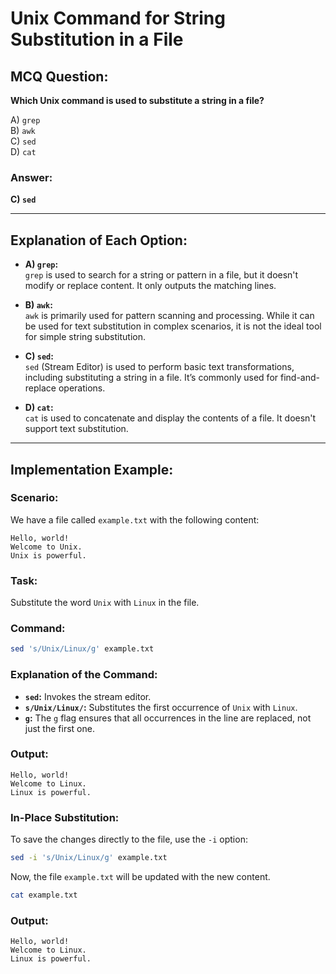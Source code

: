 # Unix Command for String Substitution in a File

## MCQ Question:
**Which Unix command is used to substitute a string in a file?**

A) `grep`  
B) `awk`  
C) `sed`  
D) `cat`

### Answer:  
**C) `sed`**

---

## Explanation of Each Option:

- **A) `grep`:**  
  `grep` is used to search for a string or pattern in a file, but it doesn't modify or replace content. It only outputs the matching lines.

- **B) `awk`:**  
  `awk` is primarily used for pattern scanning and processing. While it can be used for text substitution in complex scenarios, it is not the ideal tool for simple string substitution.

- **C) `sed`:**  
  `sed` (Stream Editor) is used to perform basic text transformations, including substituting a string in a file. It’s commonly used for find-and-replace operations.

- **D) `cat`:**  
  `cat` is used to concatenate and display the contents of a file. It doesn't support text substitution.

---

## Implementation Example:

### Scenario:
We have a file called `example.txt` with the following content:

```
Hello, world!
Welcome to Unix.
Unix is powerful.
```

### Task:
Substitute the word `Unix` with `Linux` in the file.

### Command:

```bash
sed 's/Unix/Linux/g' example.txt
```

### Explanation of the Command:
- **`sed`:** Invokes the stream editor.
- **`s/Unix/Linux/`:** Substitutes the first occurrence of `Unix` with `Linux`.
- **`g`:** The `g` flag ensures that all occurrences in the line are replaced, not just the first one.

### Output:
```
Hello, world!
Welcome to Linux.
Linux is powerful.
```

### In-Place Substitution:
To save the changes directly to the file, use the `-i` option:

```bash
sed -i 's/Unix/Linux/g' example.txt
```

Now, the file `example.txt` will be updated with the new content.

```bash
cat example.txt
```

### Output:
```
Hello, world!
Welcome to Linux.
Linux is powerful.
```